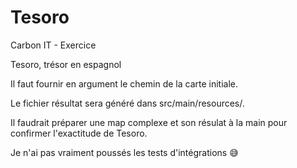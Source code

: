 # Tesoro
Carbon IT - Exercice

Tesoro, trésor en espagnol

Il faut fournir en argument le chemin de la carte initiale.  

Le fichier résultat sera généré dans src/main/resources/.

Il faudrait préparer une map complexe et son résulat à la main pour confirmer l'exactitude de Tesoro.

Je n'ai pas vraiment poussés les tests d'intégrations 😅